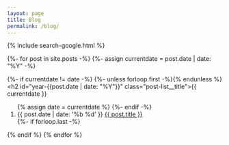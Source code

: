 ```yaml
---
layout: page
title: Blog
permalink: /blog/
---
```


{% include search-google.html %}

<section id="page-blog" class="page-blog list-reset list-alternate-bg link-reset">
  {%- for post in site.posts -%}
  {%- assign currentdate = post.date | date: "%Y" -%}
  
  {%- if currentdate != date -%}
    {%- unless forloop.first -%}</ol>{% endunless %}
    <h2 id="year-{{post.date | date: "%Y"}}" class="post-list__title">{{ currentdate }}</h2>
    <ol>
      {% assign date = currentdate %}
    {%- endif -%}
      <li>
        <time datetime="{{ post.date | date: '%Y-%m-%d' }}">{{ post.date | date: '%b %d' }}</time>
        <a href="{{ post.url }}">{{ post.title }}</a>
      </li>
    {%- if forloop.last -%}</ol>{% endif %}
  {% endfor %}
</section>
